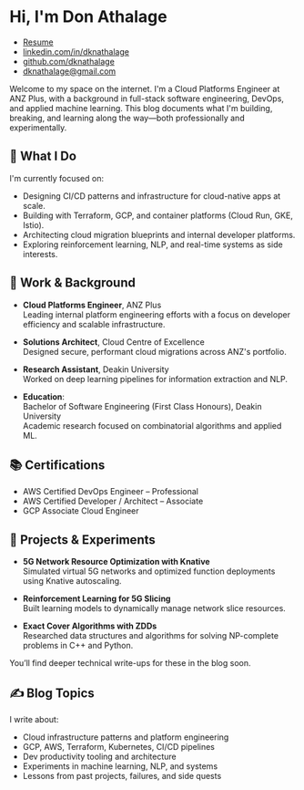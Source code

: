 # Hi, I'm Don Athalage

- [Resume](https://dknathalage.github.io/resume/don-athalage-generic.html)
- [linkedin.com/in/dknathalage](https://www.linkedin.com/in/dknathalage)
- [github.com/dknathalage](https://github.com/dknathalage)
- [dknathalage@gmail.com](mailto:dknathalage@gmail.com)

Welcome to my space on the internet. I'm a Cloud Platforms Engineer at ANZ Plus, with a background in full-stack software engineering, DevOps, and applied machine learning. This blog documents what I'm building, breaking, and learning along the way—both professionally and experimentally.

## 🔧 What I Do

I'm currently focused on:

- Designing CI/CD patterns and infrastructure for cloud-native apps at scale.
- Building with Terraform, GCP, and container platforms (Cloud Run, GKE, Istio).
- Architecting cloud migration blueprints and internal developer platforms.
- Exploring reinforcement learning, NLP, and real-time systems as side interests.

## 💼 Work & Background

- **Cloud Platforms Engineer**, ANZ Plus  
  Leading internal platform engineering efforts with a focus on developer efficiency and scalable infrastructure.

- **Solutions Architect**, Cloud Centre of Excellence  
  Designed secure, performant cloud migrations across ANZ's portfolio.

- **Research Assistant**, Deakin University  
  Worked on deep learning pipelines for information extraction and NLP.

- **Education**:  
  Bachelor of Software Engineering (First Class Honours), Deakin University  
  Academic research focused on combinatorial algorithms and applied ML.

## 📚 Certifications

- AWS Certified DevOps Engineer – Professional
- AWS Certified Developer / Architect – Associate
- GCP Associate Cloud Engineer

## 🧪 Projects & Experiments

- **5G Network Resource Optimization with Knative**  
  Simulated virtual 5G networks and optimized function deployments using Knative autoscaling.

- **Reinforcement Learning for 5G Slicing**  
  Built learning models to dynamically manage network slice resources.

- **Exact Cover Algorithms with ZDDs**  
  Researched data structures and algorithms for solving NP-complete problems in C++ and Python.

You’ll find deeper technical write-ups for these in the blog soon.

## ✍️ Blog Topics

I write about:

- Cloud infrastructure patterns and platform engineering
- GCP, AWS, Terraform, Kubernetes, CI/CD pipelines
- Dev productivity tooling and architecture
- Experiments in machine learning, NLP, and systems
- Lessons from past projects, failures, and side quests
